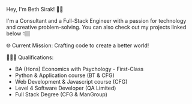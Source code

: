 Hey, I'm Beth Sirak! 👋🏽

I'm a Consultant and a Full-Stack Engineer with a passion for technology and creative problem-solving.
You can also check out my projects linked below 👇🏽

🌐 Current Mission: Crafting code to create a better world!


👩🏽‍💻 Qualifications:
- BA (Hons) Economics with Psychology - First-Class 
- Python & Application course (BT & CFG) 
- Web Development & Javascript course (CFG) 
- Level 4 Software Developer (QA Limited) 
- Full Stack Degree (CFG & ManGroup) 
